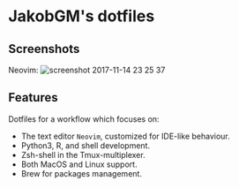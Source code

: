 # JakobGM's dotfiles
## Screenshots
Neovim:
![screenshot 2017-11-14 23 25 37](https://user-images.githubusercontent.com/10655778/32808394-2fed56be-c993-11e7-87b3-ac4aed0ecf7d.png)

## Features

Dotfiles for a workflow which focuses on:

* The text editor `Neovim`, customized for IDE-like behaviour.
* Python3, R, and shell development.
* Zsh-shell in the Tmux-multiplexer.
* Both MacOS and Linux support.
* Brew for packages management.
